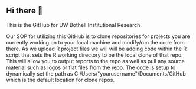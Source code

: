 ## Hi there 👋


This is the GitHub for UW Bothell Institutional Research.

Our SOP for utilizing this GitHub is to clone repositories for projects you are currently working on to your local machine and modify/run the code from there. As we upload R project files we will will be adding code within the R script that sets the R working directory to be the local clone of that repo. This will allow you to output reports to the repo as well as pull any source material such as logos or flat files from the repo. The code is setup to dynamically set the path as C:/Users/"yourusername"/Documents/GitHub which is the default location for clone repos.

<!--
**Here are some ideas to get you started:**

🙋‍♀️ A short introduction - what is your organization all about?
🌈 Contribution guidelines - how can the community get involved?
👩‍💻 Useful resources - where can the community find your docs? Is there anything else the community should know?
🍿 Fun facts - what does your team eat for breakfast?
🧙 Remember, you can do mighty things with the power of [Markdown](https://docs.github.com/github/writing-on-github/getting-started-with-writing-and-formatting-on-github/basic-writing-and-formatting-syntax)
-->
